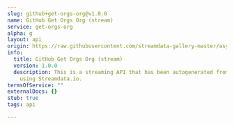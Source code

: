 ```yaml
---
slug: github+get-orgs-org@v1.0.0
name: GitHub Get Orgs Org (stream)
service: get-orgs-org
alpha: g
layout: api
origin: https://raw.githubusercontent.com/streamdata-gallery-master/asyncapi/master/_listings/github/github-get-orgs-org-stream-async.md
info:
  title: GitHub Get Orgs Org (stream)
  version: 1.0.0
  description: This is a streaming API that has been autogenerated from the GitHub
    using Streamdata.io.
termsOfService: ""
externalDocs: {}
stub: true
tags: api

---
```

